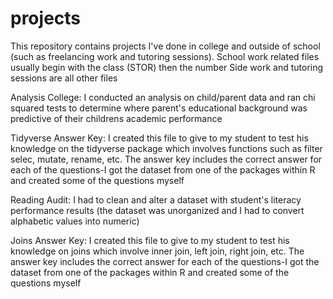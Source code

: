 # projects
This repository contains projects I've done in college and outside of school (such as freelancing work and tutoring sessions). 
School work related files usually begin with the class (STOR) then the number
Side work and tutoring sessions are all other files

Analysis College:
I conducted an analysis on child/parent data and ran chi squared tests to determine where parent's educational background was predictive of their childrens academic performance

Tidyverse Answer Key:
I created this file to give to my student to test his knowledge on the tidyverse package which involves functions such as filter selec, mutate, rename, etc. 
The answer key includes the correct answer for each of the questions-I got the dataset from one of the packages within R and created some of the questions myself

Reading Audit:
I had to clean and alter a dataset with student's literacy performance results (the dataset was unorganized and I had to convert alphabetic values into numeric) 

Joins Answer Key:
I created this file to give to my student to test his knowledge on joins which involve inner join, left join, right join, etc. 
The answer key includes the correct answer for each of the questions-I got the dataset from one of the packages within R and created some of the questions myself

